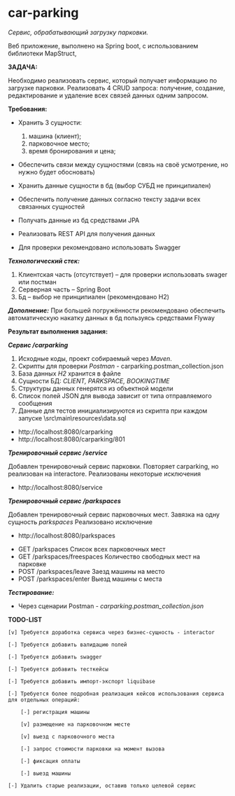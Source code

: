 # car-parking
*Сервис, обрабатывающий загрузку парковки.*

Веб приложение, выполнено на Spring boot, с использованием библиотеки MapStruct,

**ЗАДАЧА:**

Необходимо реализовать сервис, который получает информацию по загрузке парковки. Реализовать 4 CRUD запроса: получение, создание, редактирование и удаление всех связей данных одним запросом.

**Требования:**

* Хранить 3 сущности:

	1) машина (клиент); 
	2) парковочное место; 
	3) время бронирования и цена;
* Обеспечить связи между сущностями (связь на своё усмотрение, но нужно будет обосновать)
* Хранить данные сущности в бд (выбор СУБД не принципиален)
* Обеспечить получение данных согласно тексту задачи всех связанных сущностей
* Получать данные из бд средствами JPA
* Реализовать REST API для получения данных
* Для проверки рекомендовано использовать Swagger

***Технологический стек:***
1) Клиентская часть (отсутствует) – для проверки использовать swager или постман
2) Серверная часть – Spring Boot
3) Бд – выбор не принципиален (рекомендовано H2)

***Дополнение:***
При большей погружённости рекомендовано обеспечить автоматическую накатку данных в бд пользуясь средствами Flyway


**Результат выполнения задания:**

***Сервис /carparking***

1) Исходные коды, проект собираемый через *Maven*.
2) Скрипты для проверки *Postman* - carparking.postman_collection.json
3) База данных *H2* хранится в файле
4) Сущности БД: *CLIENT, PARKSPACE, BOOKINGTIME*
5) Структуры данных генерятся из объектной модели
6) Список полей JSON для вывода зависит от типа отправляемого сообщения
7) Данные для тестов инициализируются из скрипта при каждом запуске \src\main\resources\data.sql

* http://localhost:8080/carparking
* http://localhost:8080/carparking/801

***Тренировочный сервис /service***

Добавлен тренировочный сервис парковки. Повторяет carparking, но реализован на interactorе.
Реализованы некоторые исключения

* http://localhost:8080/service

***Тренировочный сервис /parkspaces***

Добавлен тренировочный сервис парковочных мест.
Завязка на одну сущность *parkspaces*
Реализовано исключение

* http://localhost:8080/parkspaces

+ GET  /parkspaces				Список всех парковочных мест
+ GET  /parkspaces/freespaces	Количество свободных мест на парковке
+ POST /parkspaces/leave		Заезд машины на место
+ POST /parkspaces/enter		Выезд машины с места

***Тестирование:***
* Через сценарии Postman - *carparking.postman_collection.json*

**TODO-LIST**

	[v] Требуется доработка сервиса через бизнес-сущность - interactor
	
	[-] Требуется добавить валидацию полей

	[-] Требуется добавить swagger

	[-] Требуется добавить тесткейсы

	[-] Требуется добавить импорт-экспорт liquibase
	
	[-] Требуется более подробная реализация кейсов использования сервиса для отдельных операций: 

		[-] регистрация машины
		
		[v] размещение на парковочном месте
		
		[v] выезд с парковочного места
		
		[-] запрос стоимости парковки на момент вызова
		
		[-] фиксация оплаты
		
		[-] выезд машины

	[-] Удалить старые реализации, оставив только целевой сервис
